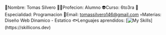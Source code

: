 

👺Nombre: Tomas Silvero
🐱‍💻Profecion: Alumno
👽Curso: 6to3ra
👾Especialidad: Programacion
🤖Email: tomassilvero146@gmail.com
💀Materias: Diseño Web Dinamico - Estatico
🐟Lenguajes aprendidos:
[![My Skills](https://skillicons.dev/icons?i=js,html,css,c##,)](https://skillicons.dev)

